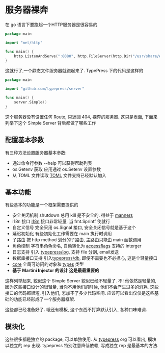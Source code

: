 服务器裸奔
==========

在 go 语言下要跑起一个HTTP服务器是很容易的.
```go
package main

import "net/http"

func main() {
	http.ListenAndServe(":8080", http.FileServer(http.Dir("/usr/share/doc")))
}
```
这就行了,一个静态文件服务器就跑起来了. TypePress 下的代码是这样的
```go
package main

import "github.com/typepress/server"

func main() {
    server.Simple()
}
```
这个服务器没有设置任何 Route, 只返回 404, 裸奔的服务器. 这只是表面, 下面来列举下这个 Simple Server 背后都做了哪些工作

## 配置基本参数
有三种方法设置服务器基本参数:

 - 通过命令行参数 --help 可以获得帮助列表
 - os.Getenv 获取 应用通过 os.Setenv 设置参数
 - 从 TOML 文件读取 [TOML][1] 文件支持已经默认加入

## 基本功能
有些基本的功能是一个框架需要提供的

 - 安全关闭机制 shutdown 总用 kill 是不安全的. 得益于 [manners][2]
 - i18n 接口 [i18n][3] 接口非常轻量, 当 fmt.Sprintf 使就行
 - 自定义信号 完全采用 os.Signal 接口, 安全关闭信号就是基于这个
 - 延迟初始化 有些初始化工作需要在 main 执行时调用
 - 子路由 按 http method 划分的子路由, 主路由只能由 main 函数调用
 - 角色控制 字符串角色命名, 自动转化为 [accessflags][4] 支持的 interger
 - 日志支持 引入 [typepress/log][5], 支持 file 分割, email发送
 - 数据库接口支持 引入[typepress/db][6], 即便不需要也不必担心, 这是个轻量接口
 - [core][7] 全局可访问的对象和 [types][8] 类型
 - **基于 Martini Injector 的设计 这是最最重要的**

这样列举起来, 貌似这个 Simple Server 貌似已经不轻量了. 不! 他依然是轻量的, 因为这些接口设计的很轻量, 当你不用他们的时候, 他们不会产生过多的消耗. 这些接口的代码都很短, 引入他们, 怎加不了多少代码空间.
应该可以看出仅仅是这些基础的功能已经形成了一个服务器框架.

这些都已经准备好了. 哦还有模板, 这个东西不打算默认引入, 各种口味难调.

## 模块化
这些很多都是独立的 package, 可以单独使用. 从 [typepress][9] org 可以看出, 模块以独立的 rep 出现.
typepress 特别注意降低依赖, 写成独立 rep 是最基本的方法.


  [1]: https://github.com/mojombo/toml
  [2]: github.com/braintree/manners
  [3]: https://github.com/typepress/i18n
  [4]: https://github.com/typepress/accessflags
  [5]: https://github.com/typepress/log
  [6]: https://github.com/typepress/db
  [7]: https://github.com/typepress/core
  [8]: https://github.com/typepress/types
  [9]: https://github.com/typepress
